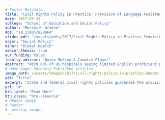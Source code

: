 ```yaml
---
# Poster Metadata
title: "Civil Rights Policy in Practice: Provision of Language Assistance Services in Health Care"
date: 2017-05-31
college: "School of Education and Social Policy"
author: "Meredith Greene"
doi: "10.21985/N2QG64"
slides_pdf: "/assets/pdfs/2017/Civil Rights Policy in Practice_Provision-of-Language-Assistance.pdf"
major: "Social Policy"
minor: "Global Health"
senior_thesis: true
our_funding: false
faculty_advisor: "Quinn Mulroy & Candice Player"
abstract: "With 80% of US hospitals seeing limited English proficient patients on a regular basis, language assistance services are a pivotal component of ensuring equal access to health care. State and federal civil rights policies guarantee the provision of language assistance services to limited English proficient hospital patients. However, local civil rights advisory committees report hospitals do not adequately comply with these policies. Through the development and analysis of an original dataset of qualitative interviews with compliance officers, language assistance services administrators, and healthcare workers from five Chicagoland health systems, this study examines what these civil rights policies look like in practice and how actors’ self-interests affect implementation. Informants’ unfamiliarity with the civil rights law landscape, a healthcare provider interest in ‘prudentiality,’ and a lack of accountability between actors were found to impede implementation efforts. This study’s findings may be used to inform the development and implementation of future civil rights and healthcare policy and, more generally, contribute to our understanding of how actors respond to and interpret public policy at different levels of authority."
# Home page: Recently Published articles
image_path: /assets/images/2017/civil-rights-policy-in-practice-header.png
alt: "Title"
excerpt: "State and federal civil rights policies guarantee the provision of language assistance services to limited English proficient hospital patients. However, local civil rights advisory committees report hospitals do not adequately comply with these policies."
url: "#"
btn_label: "Read More"
btn_class: "btn--inverse"
# Header image
# header:
#  overlay_image:
---
```


<script async class="speakerdeck-embed" data-id="bfbbe0568a9a460c804d3082ad6873e7" data-ratio="1.77777777777778" src="//speakerdeck.com/assets/embed.js"></script>
